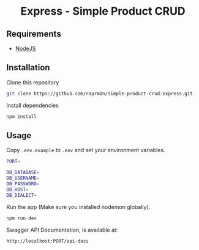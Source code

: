 <h1 align="center">Express - Simple Product CRUD</h1>

## Requirements
- [NodeJS](https://nodejs.org/en/)

## Installation
Clone this repository

```bash
git clone https://github.com/raprmdn/simple-product-crud-express.git
```

Install dependencies

```bash
npm install
```

## Usage
Copy `.env.example` to `.env` and set your environment variables.

```bash
PORT=

DB_DATABASE=
DB_USERNAME=
DB_PASSWORD=
DB_HOST=
DB_DIALECT=
```

Run the app (Make sure you installed nodemon globally).

```bash
npm run dev
```

Swagger API Documentation, is available at:

```bash
http://localhost:PORT/api-docs
```
